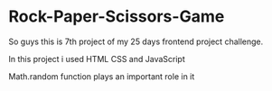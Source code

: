 # Rock-Paper-Scissors-Game

So guys this is 7th project of my 25 days frontend project challenge.

In this project i used HTML CSS and JavaScript

Math.random function plays an important role in it
